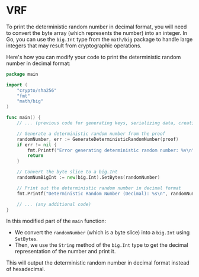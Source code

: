 # VRF 

To print the deterministic random number in decimal format, you will need to convert the byte array (which represents the number) into an integer. In Go, you can use the `big.Int` type from the `math/big` package to handle large integers that may result from cryptographic operations.

Here's how you can modify your code to print the deterministic random number in decimal format:

```go
package main

import (
	"crypto/sha256"
	"fmt"
	"math/big"
)

func main() {
	// ... (previous code for generating keys, serializing data, creating and verifying proof)

	// Generate a deterministic random number from the proof
	randomNumber, err := GenerateDeterministicRandomNumber(proof)
	if err != nil {
		fmt.Printf("Error generating deterministic random number: %v\n", err)
		return
	}

	// Convert the byte slice to a big.Int
	randomNumBigInt := new(big.Int).SetBytes(randomNumber)

	// Print out the deterministic random number in decimal format
	fmt.Printf("Deterministic Random Number (Decimal): %s\n", randomNumBigInt.String())

	// ... (any additional code)
}
```
In this modified part of the `main` function:

-   We convert the `randomNumber` (which is a byte slice) into a `big.Int` using `SetBytes`.
-   Then, we use the `String` method of the `big.Int` type to get the decimal representation of the number and print it.

This will output the deterministic random number in decimal format instead of hexadecimal.

